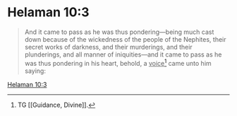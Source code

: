 # Helaman 10:3

> And it came to pass as he was thus pondering—being much cast down because of the wickedness of the people of the Nephites, their secret works of darkness, and their murderings, and their plunderings, and all manner of iniquities—and it came to pass as he was thus pondering in his heart, behold, a <u>voice</u>[^a] came unto him saying:

[Helaman 10:3](https://www.churchofjesuschrist.org/study/scriptures/bofm/hel/10?lang=eng&id=p3#p3)


[^a]: TG [[Guidance, Divine]].
